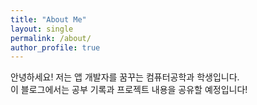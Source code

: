 ```yaml
---
title: "About Me"
layout: single
permalink: /about/
author_profile: true
---
```


안녕하세요! 저는 앱 개발자를 꿈꾸는 컴퓨터공학과 학생입니다.  
이 블로그에서는 공부 기록과 프로젝트 내용을 공유할 예정입니다!